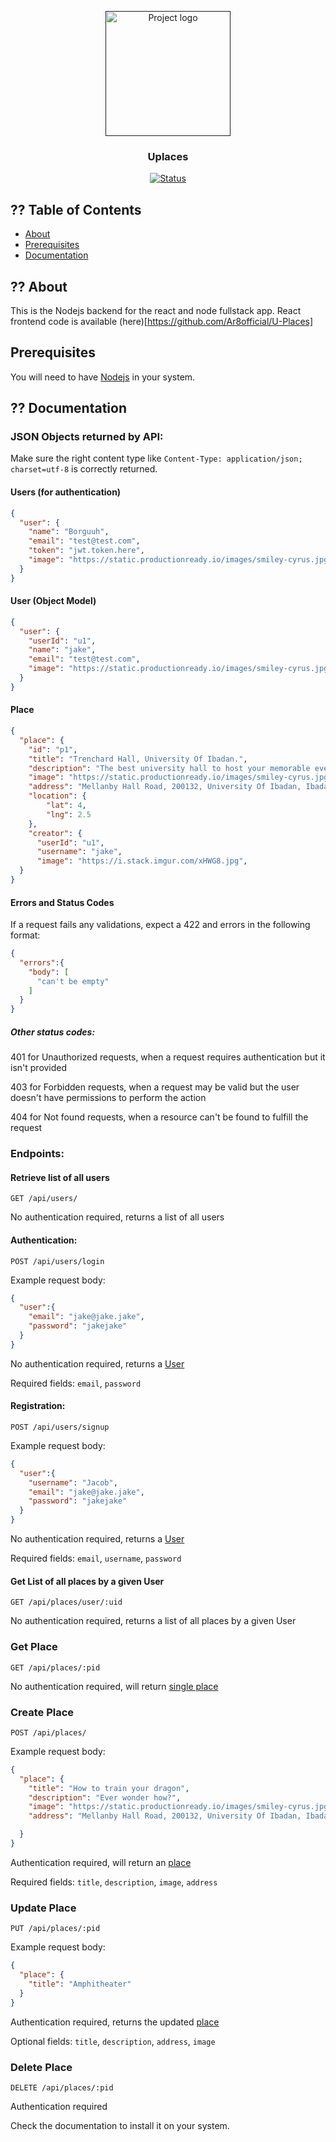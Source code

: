 <p align="center">
  <a href="" rel="noopener">
 <img width=200px src="favicon.png" alt="Project logo"></a>
</p>

<h3 align="center">Uplaces</h3>

<div align="center">

[![Status](https://img.shields.io/badge/status-active-success.svg)]()

</div>

## ?? Table of Contents

- [About](#about)
- [Prerequisites](#prerequisites)
- [Documentation](#documentation)

## ?? About <a name = "about"></a>

This is the Nodejs backend for the react and node fullstack app.
React frontend code is available (here)[https://github.com/Ar8official/U-Places]

## Prerequisites

You will need to have [Nodejs](https://nodejs.org/en/) in your system.

## ?? Documentation <a name = "documentation"></a>

### JSON Objects returned by API:

Make sure the right content type like `Content-Type: application/json; charset=utf-8` is correctly returned.

#### Users (for authentication)

```JSON
{
  "user": {
    "name": "Borguuh",
    "email": "test@test.com",
    "token": "jwt.token.here",
    "image": "https://static.productionready.io/images/smiley-cyrus.jpg",
  }
}
```
#### User (Object Model)

```JSON
{
  "user": {
  	"userId": "u1",
    "name": "jake",
    "email": "test@test.com",
    "image": "https://static.productionready.io/images/smiley-cyrus.jpg",
  }
}
```

#### Place

```JSON
{
  "place": {
  	"id": "p1",
    "title": "Trenchard Hall, University Of Ibadan.",
    "description": "The best university hall to host your memorable events for students to link up and share some good time together.",
    "image": "https://static.productionready.io/images/smiley-cyrus.jpg",
    "address": "Mellanby Hall Road, 200132, University Of Ibadan, Ibadan",
    "location": {
    	"lat": 4,
    	"lng": 2.5
    },
    "creator": {
      "userId": "u1",
      "username": "jake",
      "image": "https://i.stack.imgur.com/xHWG8.jpg",
  }
}
```
#### Errors and Status Codes

If a request fails any validations, expect a 422 and errors in the following format:

```JSON
{
  "errors":{
    "body": [
      "can't be empty"
    ]
  }
}
```

##### Other status codes:

401 for Unauthorized requests, when a request requires authentication but it isn't provided

403 for Forbidden requests, when a request may be valid but the user doesn't have permissions to perform the action

404 for Not found requests, when a resource can't be found to fulfill the request

### Endpoints:

#### Retrieve list of all users
`GET /api/users/`

No authentication required, returns a list of all users

#### Authentication:

`POST /api/users/login`

Example request body:
```JSON
{
  "user":{
    "email": "jake@jake.jake",
    "password": "jakejake"
  }
}
```

No authentication required, returns a [User](#users-for-authentication)

Required fields: `email`, `password`


#### Registration:

`POST /api/users/signup`

Example request body:
```JSON
{
  "user":{
    "username": "Jacob",
    "email": "jake@jake.jake",
    "password": "jakejake"
  }
}
```

No authentication required, returns a [User](#users-for-authentication)

Required fields: `email`, `username`, `password`


#### Get List of all places by a given User

`GET /api/places/user/:uid`

No authentication required, returns a list of all places by a given User


### Get Place

`GET /api/places/:pid`

No authentication required, will return [single place](#single-place)

### Create Place

`POST /api/places/`

Example request body:

```JSON
{
  "place": {
    "title": "How to train your dragon",
    "description": "Ever wonder how?",
    "image": "https://static.productionready.io/images/smiley-cyrus.jpg",
    "address": "Mellanby Hall Road, 200132, University Of Ibadan, Ibadan",

  }
}
```

Authentication required, will return an [place](#single-place)

Required fields: `title`, `description`, `image`, `address`


### Update Place

`PUT /api/places/:pid`

Example request body:

```JSON
{
  "place": {
    "title": "Amphitheater"
  }
}
```

Authentication required, returns the updated [place](#single-place)

Optional fields: `title`, `description`, `address`, `image`


### Delete Place

`DELETE /api/places/:pid`

Authentication required

Check the documentation to install it on your system.
